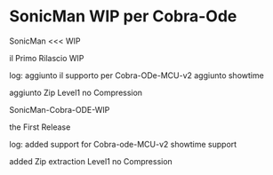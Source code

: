 SonicMan WIP per Cobra-Ode
=======

SonicMan <<< WIP

il Primo Rilascio WIP

log:
aggiunto il supporto per Cobra-ODe-MCU-v2
aggiunto showtime 

aggiunto Zip Level1 no Compression


SonicMan-Cobra-ODE-WIP 

the First Release 

log: 
added support for Cobra-ode-MCU-v2 
showtime support 

added Zip extraction Level1 no Compression 

